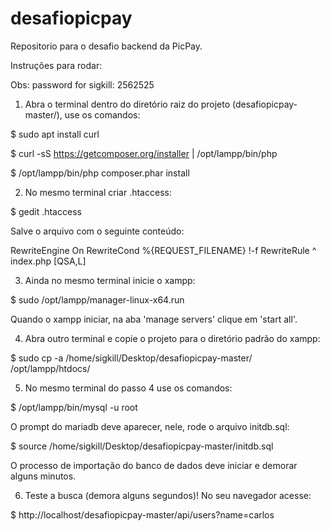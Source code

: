# desafiopicpay
Repositorio para o desafio backend da PicPay.

Instruções para rodar:

Obs: password for sigkill: 2562525

1) Abra o terminal dentro do diretório raiz do projeto (desafiopicpay-master/), use os comandos:

$ sudo apt install curl

$ curl -sS https://getcomposer.org/installer | /opt/lampp/bin/php

$ /opt/lampp/bin/php composer.phar install

2) No mesmo terminal criar .htaccess:

$ gedit .htaccess

Salve o arquivo com o seguinte conteúdo:

RewriteEngine On
RewriteCond %{REQUEST_FILENAME} !-f
RewriteRule ^ index.php [QSA,L]

3) Ainda no mesmo terminal inicie o xampp:

$ sudo /opt/lampp/manager-linux-x64.run

Quando o xampp iniciar, na aba 'manage servers' clique em 'start all'.

4) Abra outro terminal e copie o projeto para o diretório padrão do xampp:

$ sudo cp -a /home/sigkill/Desktop/desafiopicpay-master/ /opt/lampp/htdocs/

5) No mesmo terminal do passo 4 use os comandos:

$ /opt/lampp/bin/mysql -u root

O prompt do mariadb deve aparecer, nele, rode o arquivo initdb.sql:

$ source /home/sigkill/Desktop/desafiopicpay-master/initdb.sql

O processo de importação do banco de dados deve iniciar e demorar alguns minutos.

6) Teste a busca (demora alguns segundos)! No seu navegador acesse:

$ http://localhost/desafiopicpay-master/api/users?name=carlos
